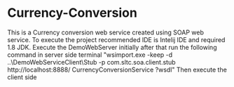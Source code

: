 # Currency-Conversion

This is a Currency conversion web service created using SOAP web service.
To execute the project recommended IDE is Intelij IDE and required 1.8 JDK.
Execute the DemoWebServer initially after that run the following command in server side terminal
"wsimport.exe -keep -d ..\DemoWebServiceClient\Stub -p com.sltc.soa.client.stub http://localhost:8888/ CurrencyConversionService ?wsdl"
Then execute the client side 
